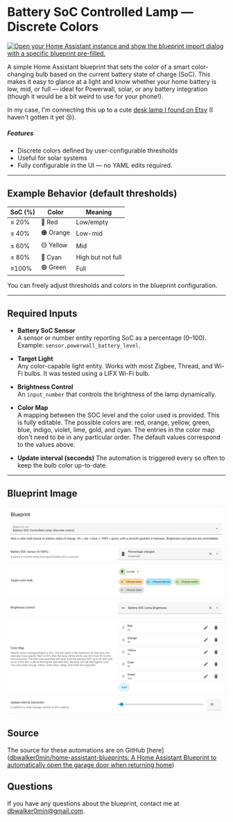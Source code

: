 # Battery SoC Controlled Lamp — Discrete Colors

[![Open your Home Assistant instance and show the blueprint import dialog with a specific blueprint pre-filled.](https://my.home-assistant.io/badges/blueprint_import.svg)](https://my.home-assistant.io/redirect/blueprint_import/?blueprint_url=https%3A%2F%2Fraw.githubusercontent.com%2Fdbwalker0min%2Fhome-assistant-blueprints%2Frefs%2Fheads%2Fmain%2Fblueprints%2Fautomation%2Fdbwalker0min%2Fbattery_soc_color_lamp_discrete.yaml)

A simple Home Assistant blueprint that sets the color of a smart color-changing bulb based on the current battery state of charge (SoC). This makes it easy to glance at a light and know whether your home battery is low, mid, or full — ideal for Powerwall, solar, or any battery integration (though it would be a bit weird to use for your phone!).

In my case, I'm connecting this up to a cute [desk lamp I found on Etsy](https://www.etsy.com/listing/1746498080/sci-fi-wasabi-custom-table-lamp-with?ref=user_profile&frs=1&pro=1) (I haven't gotten it yet :cry:).

##### Features

- Discrete colors defined by user-configurable thresholds  
- Useful for solar systems 
- Fully configurable in the UI — no YAML edits required.

---

## Example Behavior (default thresholds)

| SoC (%) | Color   | Meaning            |
|---------|---------|--------------------|
| ≤ 20%   | 🔴 Red     | Low/empty |
| ≤ 40%   | 🟠 Orange  | Low-mid            |
| ≤ 60%   | 🟡 Yellow  | Mid                |
| ≤ 80%   | 🩵 Cyan    | High but not full |
| ≤100%   | 🟢 Green   | Full               |

You can freely adjust thresholds and colors in the blueprint configuration.

---

## Required Inputs

- **Battery SoC Sensor**  
  A sensor or number entity reporting SoC as a percentage (0–100).  
  Example: `sensor.powerwall_battery_level`.

- **Target Light**  
  Any color-capable light entity. Works with most Zigbee, Thread, and Wi-Fi bulbs. It was tested using a LIFX Wi-Fi bulb.

- **Brightness Control**   
  An `input_number` that controls the brightness of the lamp dynamically.
  
- **Color Map**  
  A mapping between the SOC level and the color used is provided. This is fully editable. The possible colors are: red, orange, yellow, green, blue, indigo, violet, lime, gold, and cyan. The entries in the color map don't need to be in any particular order. The default values correspond to the values above.
  
- **Update interval (seconds)**
  The automation is triggered every so often to keep the bulb color up-to-date.
  

---

## Blueprint Image

![battery_soc_blueprint_image](battery_soc_blueprint_image.png)

## Source

The source for these automations are on GitHub [here]([dbwalker0min/home-assistant-blueprints: A Home Assistant Blueprint to automatically open the garage door when returning home](https://github.com/dbwalker0min/home-assistant-blueprints))

## Questions

If you have any questions about the blueprint, contact me at [dbwalker0min@gmail.com](mailto:dbwalker0min@gmail.com).

